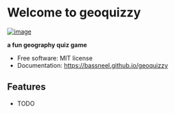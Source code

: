 # Welcome to geoquizzy


[![image](https://img.shields.io/pypi/v/geoquizzy.svg)](https://pypi.python.org/pypi/geoquizzy)


**a fun geography quiz game**


-   Free software: MIT license
-   Documentation: <https://bassneel.github.io/geoquizzy>
    

## Features

-   TODO
